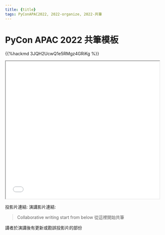 ```yaml
---
title: {title}
tags: PyConAPAC2022, 2022-organize, 2022-共筆
---
```


# PyCon APAC 2022 共筆模板

{{%hackmd 3JQH2UcwQ1e5RMgz4GRiKg %}}

<iframe src={slido_1} height=450 width=100%></iframe>


投影片連結: 
演講影片連結: 

> Collaborative writing start from below 
> 從這裡開始共筆 

講者於演講後有更新或勘誤投影片的部份